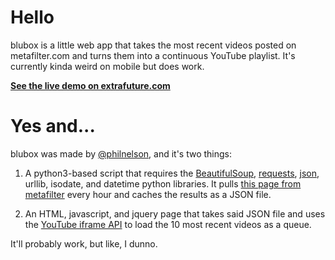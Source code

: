 # Hello

blubox is a little web app that takes the most recent videos posted on metafilter.com and turns them into a continuous YouTube playlist. It's currently kinda weird on mobile but does work.

**[See the live demo on extrafuture.com](https://extrafuture.com/blubox/)**

# Yes and...

blubox was made by [@philnelson](http://twitter.com/philnelson), and it's two things:

1. A python3-based script that requires the [BeautifulSoup](https://www.crummy.com/software/BeautifulSoup/bs4/doc/), [requests](http://docs.python-requests.org/en/master/), [json](https://docs.python.org/3/library/json.html), urllib, isodate, and datetime python libraries. It pulls [this page from metafilter](https://labs.metafilter.com/recent-youtube-posts) every hour and caches the results as a JSON file.

2. An HTML, javascript, and jquery page that takes said JSON file and uses the [YouTube iframe API](https://developers.google.com/youtube/v3/getting-started) to load the 10 most recent videos as a queue.

It'll probably work, but like, I dunno.

